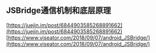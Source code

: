 ## JSBridge通信机制和底层原理
[https://juejin.im/post/6844903585268891662](https://juejin.im/post/6844903585268891662)<br>
[https://www.viseator.com/2018/09/07/android_JSBridge/](https://www.viseator.com/2018/09/07/android_JSBridge/)